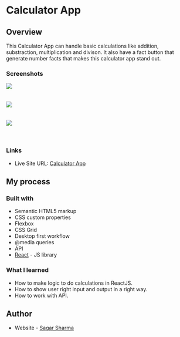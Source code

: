 # Calculator App

## Overview
 This Calculator App can handle basic calculations like addition, substraction, multiplication
 and divison. It also have a fact button that generate number facts that makes this
 calculator app stand out.

### Screenshots
![](./screenshots/quiz-app-desktop-start-screenshot.png)
<br/><br/><br/>
![](./screenshots/quiz-app-desktop-question-screenshot.png)
<br/><br/><br/>
![](./screenshots/quiz-app-desktop-question-check-screenshot.png)
<br/><br/><br/>

### Links

- Live Site URL: [Calculator App](https://react-quiz-io.netlify.app/)

## My process

### Built with

- Semantic HTML5 markup
- CSS custom properties
- Flexbox
- CSS Grid
- Desktop first workflow
- @media queries
- API 
- [React](https://reactjs.org/) - JS library

### What I learned
- How to make logic to do calculations in ReactJS.
- How to show user right input and output in a right way.
- How to work with API.

## Author

- Website - [Sagar Sharma](https://sagar-io.github.io/)
